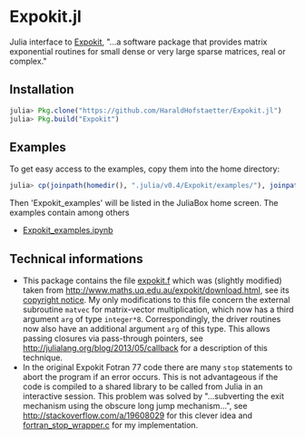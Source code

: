# Expokit.jl
Julia interface to [Expokit](http://www.maths.uq.edu.au/expokit/),
"...a software package that provides matrix exponential routines for small dense or very large sparse matrices, real or complex."

## Installation
```julia
julia> Pkg.clone("https://github.com/HaraldHofstaetter/Expokit.jl")
julia> Pkg.build("Expokit")
```

## Examples
To get easy access to the examples, copy them into the home directory:
```julia
julia> cp(joinpath(homedir(), ".julia/v0.4/Expokit/examples/"), joinpath(homedir(), "Expokit_examples"), remove_destination=true)
```
Then 'Expokit_examples' will be listed in the JuliaBox home screen. The examples contain among others
+ [Expokit_examples.ipynb](https://github.com/HaraldHofstaetter/Expokit.jl/blob/master/examples/Expokit_examples.ipynb)

## Technical informations
+ This package contains the file [expokit.f](https://github.com/HaraldHofstaetter/Expokit.jl/blob/master/deps/src/expokit.f) 
  which was (slightly modified) taken from http://www.maths.uq.edu.au/expokit/download.html, see its 
  [copyright notice](https://github.com/HaraldHofstaetter/Expokit.jl/blob/master/deps/src/copyright). 
  My only modifications to this file concern the external subroutine `matvec` for matrix-vector multiplication, which now has 
  a third argument `arg` of type `integer*8`. Correspondingly, the driver routines now also have an additional argument `arg` 
  of this type. This allows passing closures via pass-through pointers, see  http://julialang.org/blog/2013/05/callback for a     description of this technique.
+ In the original Expokit Fotran 77 code there are many `stop` statements to abort
  the program if an error occurs. This is not advantageous if the code is compiled to a shared library to be called
  from Julia in an interactive session. This problem was solved by "...subverting the exit
  mechanism using the obscure long jump mechanism...", see http://stackoverflow.com/a/19608029 for this clever idea and 
  [fortran_stop_wrapper.c](https://github.com/HaraldHofstaetter/Expokit.jl/blob/master/deps/src/fortran_stop_wrapper.c)
  for my implementation.

